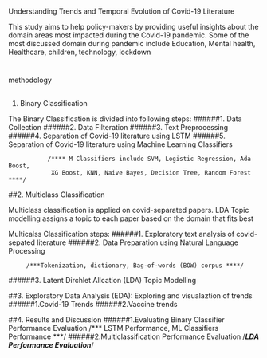 #

Understanding Trends and Temporal Evolution of Covid-19 Literature


This study aims to help policy-makers by providing useful insights about the domain areas most impacted during the Covid-19 pandemic. Some of the most
discussed domain during pandemic include Education, Mental health, Healthcare, children, technology, lockdown

#
methodology

##
1. Binary Classification

The Binary Classification is divided into following steps: 
  ######1. Data Collection
  ######2. Data Filteration
  ######3. Text Preprocessing
  ######4. Separation of Covid-19 literature using LSTM
  ######5. Separation of Covid-19 literature using Machine Learning Classifiers
        
               /**** M Classifiers include SVM, Logistic Regression, Ada Boost, 
                XG Boost, KNN, Naive Bayes, Decision Tree, Random Forest   ****/
 
##2. Multiclass Classification

Multiclass classification is applied on covid-separated papers. LDA Topic modelling assigns a topic to each paper based on the domain that fits best

Multicalss Classification steps:
  ######1. Exploratory text analysis of covid-sepated literature
  ######2. Data Preparation using Natural Language Processing
                  
         /***Tokenization, dictionary, Bag-of-words (BOW) corpus ****/
         
 ######3. Latent Dirchlet Allcation (LDA) Topic Modelling
 
##3. Exploratory Data Analysis (EDA): Exploring and visualaztion of trends
  ######1.Covid-19 Trends
  ######2.Vaccine trends

##4. Results and Discussion 
  ######1.Evaluating Binary Classifier Performance Evaluation
                 /*** LSTM Performance, ML Classifiers Performance ***/
  ######2.Multiclassification Performance Evaluation
                 /***LDA Performance Evaluation***/

